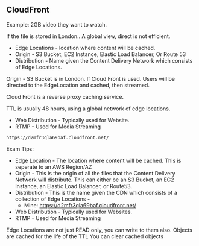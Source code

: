 ## CloudFront

Example: 2GB video they want to watch.

If the file is stored in London..
A global view, direct is not efficient.

* Edge Locations - location where content will be cached.
* Origin - S3 Bucket, EC2 Instance, Elastic Load Balancer, Or Route 53
* Distribution - Name given the Content Delivery Network which consists of Edge Locations.

Origin - S3 Bucket is in London.
If Cloud Front is used. Users will be directed to the EdgeLocation and cached, then streamed.

Cloud Front is a reverse proxy caching service.

TTL is usually 48 hours, using a global network of edge locations.

* Web Distribution - Typically used for Website.
* RTMP - Used for Media Streaming

```
https://d2mfr3qla69baf.cloudfront.net/
```

Exam Tips:

- Edge Location - The location where content will be cached. This is seperate to an AWS Region/AZ
- Origin - This is the origin of all the files that the Content Delivery Network will distribute. This can either be an S3 Bucket, an EC2 Instance, an Elastic Load Balancer, or Route53.
- Distribution - This is the name given the CDN which consists of a collection of Edge Locations -
	- Mine: https://d2mfr3qla69baf.cloudfront.net/
- Web Distribution - Typically used for Websites.
- RTMP - Used for Media Streaming

Edge Locations are not just READ only, you can write to them also.
Objects are cached for the life of the TTL
You can clear cached objects